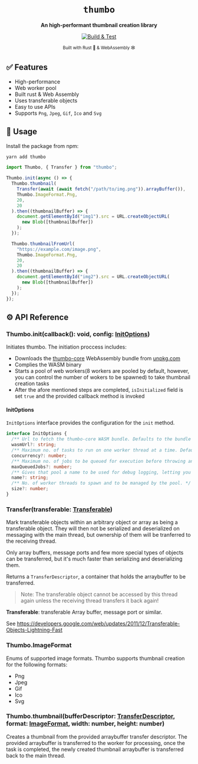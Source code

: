 <div align="center">

  <h1><code>thumbo</code></h1>

<strong>An high-performant thumbnail creation library</strong>

[![Build & Test](https://github.com/ahkohd/thumbo/actions/workflows/build.yml/badge.svg)](https://github.com/ahkohd/thumbo-core/actions/workflows/build.yml)

<sub>Built with Rust 🦀 & WebAssembly 🕸</sub>

</div>

## ✅ Features

- High-performance
- Web worker pool
- Built rust & Web Assembly
- Uses transferable objects
- Easy to use APIs
- Supports `Png`, `Jpeg`, `Gif`, `Ico` and `Svg`

## 🚴 Usage

Install the package from npm:

```bash
yarn add thumbo
```

```ts
import Thumbo, { Transfer } from "thumbo";

Thumbo.init(async () => {
  Thumbo.thumbnail(
    Transfer(await (await fetch("/path/to/img.png")).arrayBuffer()),
    Thumbo.ImageFormat.Png,
    20,
    20
  ).then((thumbnailBuffer) => {
    document.getElementById("img1").src = URL.createObjectURL(
      new Blob([thumbnailBuffer])
    );
  });

  Thumbo.thumbnailFromUrl(
    "https://example.com/image.png",
    Thumbo.ImageFormat.Png,
    20,
    20
  ).then((thumbnailBuffer) => {
    document.getElementById("img2").src = URL.createObjectURL(
      new Blob([thumbnailBuffer])
    );
  });
});
```

## ⚙️ API Reference

### <span id="thumbo_image_format">Thumbo.init(callback(): void, config: [InitOptions](#initoptions))</span>

Initiates thumbo. The initiation proccess includes:

- Downloads the [thumbo-core](https://github.com/ahkohd/thumbo-core) WebAssembly bundle from [unpkg.com](https://unpkg.com/thumbo-core/pkg/thumbo_core_bg.wasm)
- Complies the WASM binary
- Starts a pool of web workers(8 workers are pooled by default, however, you can control the number of wokers to be spawned) to take thumbnail creation tasks
- After the afore mentioned steps are completed, `isInitialized` field is set `true` and the provided
  callback method is invoked

#### <span id="initoptions">InitOptions</span>

`InitOptions` interface provides the configuration for the `init` method.

```ts
interface InitOptions {
  /** Url to fetch the thumbo-core WASM bundle. Defaults to the bundle hosted on unpkg. */
  wasmUrl?: string;
  /** Maximum no. of tasks to run on one worker thread at a time. Defaults to one. */
  concurrency?: number;
  /** Maximum no. of jobs to be queued for execution before throwing an error. */
  maxQueuedJobs?: number;
  /** Gives that pool a name to be used for debug logging, letting you distinguish between log output of different pools. */
  name?: string;
  /** No. of worker threads to spawn and to be managed by the pool. */
  size?: number;
}
```

### <span id="transfer">Transfer(transferable: [Transferable](https://developer.mozilla.org/de/docs/Web/API/Transferable))</span>

Mark transferable objects within an arbitrary object or array as
being a transferable object. They will then not be serialized
and deserialized on messaging with the main thread, but ownership
of them will be tranferred to the receiving thread.

Only array buffers, message ports and few more special types of
objects can be transferred, but it's much faster than serializing and
deserializing them.

Returns a <span id="transferdescriptor">`TransferDescriptor`</span>, a container that holds the arraybuffer to be transferred.

> Note:
> The transferable object cannot be accessed by this thread again
> unless the receiving thread transfers it back again!

**Transferable**: transferable Array buffer, message port or similar.

See <https://developers.google.com/web/updates/2011/12/Transferable-Objects-Lightning-Fast>

### <span id="imageformat">Thumbo.ImageFormat</span>

Enums of supported image formats. Thumbo supports thumbnail creation for the following formats:

- Png
- Jpeg
- Gif
- Ico
- Svg

### <span id="thumbo_thumbnail">Thumbo.thumbnail(bufferDescriptor: [TransferDescriptor](#transferdescriptor), format: [ImageFormat](#imageformat), width: number, height: number)</span>

Creates a thumbnail from the provided arraybuffer transfer descriptor.
The provided arraybuffer is transferred to the worker for processing, once the task is completed, the newly created thumbnail arraybuffer
is transferred back to the main thread.
